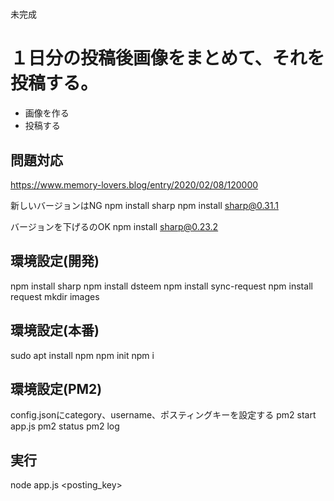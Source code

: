 # #############################################
 未完成
# #############################################


# １日分の投稿後画像をまとめて、それを投稿する。

* 画像を作る
* 投稿する

## 問題対応
https://www.memory-lovers.blog/entry/2020/02/08/120000

新しいバージョンはNG
npm install sharp
npm install sharp@0.31.1

バージョンを下げるのOK
npm install sharp@0.23.2 


## 環境設定(開発)
npm install sharp 
npm install dsteem
npm install sync-request
npm install request
mkdir images

## 環境設定(本番)
sudo apt install npm
npm init
npm i

## 環境設定(PM2)
config.jsonにcategory、username、ポスティングキーを設定する
pm2 start app.js
pm2 status
pm2 log

## 実行
node app.js <username> <posting_key>



